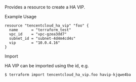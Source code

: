 Provides a resource to create a HA VIP.

Example Usage

```hcl
resource "tencentcloud_ha_vip" "foo" {
  name      = "terraform_test"
  vpc_id    = "vpc-gzea3dd7"
  subnet_id = "subnet-4d4m4cd4s"
  vip       = "10.0.4.16"
}
```

Import

HA VIP can be imported using the id, e.g.

```
$ terraform import tencentcloud_ha_vip.foo havip-kjqwe4ba
```